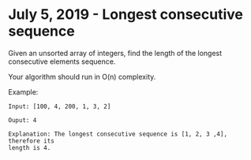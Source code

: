 # July 5, 2019 - Longest consecutive sequence

Given an unsorted array of integers, find the length of the longest 
consecutive elements sequence.

Your algorithm should run in O(n) complexity.

Example:
```
Input: [100, 4, 200, 1, 3, 2]

Ouput: 4

Explanation: The longest consecutive sequence is [1, 2, 3 ,4], therefore its 
length is 4.
```

